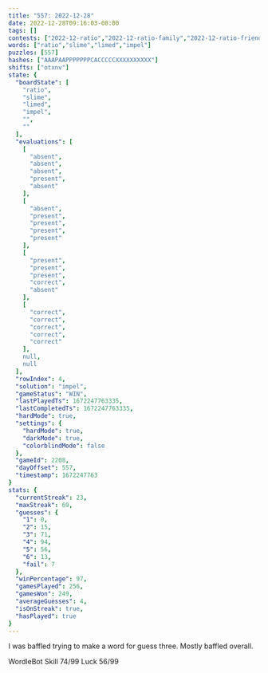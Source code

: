 ```yaml
---
title: "557: 2022-12-28"
date: 2022-12-28T09:16:03-08:00
tags: []
contests: ["2022-12-ratio","2022-12-ratio-family","2022-12-ratio-friends"]
words: ["ratio","slime","limed","impel"]
puzzles: [557]
hashes: ["AAAPAAPPPPPPPCACCCCCXXXXXXXXXX"]
shifts: ["otxnv"]
state: {
  "boardState": [
    "ratio",
    "slime",
    "limed",
    "impel",
    "",
    ""
  ],
  "evaluations": [
    [
      "absent",
      "absent",
      "absent",
      "present",
      "absent"
    ],
    [
      "absent",
      "present",
      "present",
      "present",
      "present"
    ],
    [
      "present",
      "present",
      "present",
      "correct",
      "absent"
    ],
    [
      "correct",
      "correct",
      "correct",
      "correct",
      "correct"
    ],
    null,
    null
  ],
  "rowIndex": 4,
  "solution": "impel",
  "gameStatus": "WIN",
  "lastPlayedTs": 1672247763335,
  "lastCompletedTs": 1672247763335,
  "hardMode": true,
  "settings": {
    "hardMode": true,
    "darkMode": true,
    "colorblindMode": false
  },
  "gameId": 2208,
  "dayOffset": 557,
  "timestamp": 1672247763
}
stats: {
  "currentStreak": 23,
  "maxStreak": 69,
  "guesses": {
    "1": 0,
    "2": 15,
    "3": 71,
    "4": 94,
    "5": 56,
    "6": 13,
    "fail": 7
  },
  "winPercentage": 97,
  "gamesPlayed": 256,
  "gamesWon": 249,
  "averageGuesses": 4,
  "isOnStreak": true,
  "hasPlayed": true
}
---
```

<!-- more -->
I was baffled trying to make a word for guess three. Mostly baffled overall. 

WordleBot
Skill 74/99
Luck 56/99

